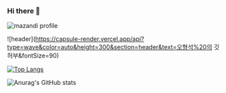 ### Hi there 👋

<!--
**dhgudtmxhs/dhgudtmxhs** is a ✨ _special_ ✨ repository because its `README.md` (this file) appears on your GitHub profile.

Here are some ideas to get you started:

- 🔭 I’m currently working on ...
- 🌱 I’m currently learning ...
- 👯 I’m looking to collaborate on ...
- 🤔 I’m looking for help with ...
- 💬 Ask me about ...
- 📫 How to reach me: ...
- 😄 Pronouns: ...
- ⚡ Fun fact: ...
-->
![mazandi profile](http://mazandi.herokuapp.com/api?handle={handle}&theme=warm)

![header](https://capsule-render.vercel.app/api?type=wave&color=auto&height=300&section=header&text=오형석%20의 깃허부&fontSize=90)

[![Top Langs](https://github-readme-stats.vercel.app/api/top-langs/?username=dhgudtmxhs&layout=compact)](https://github.com/dhgudtmxhs/github-readme-stats)


![Anurag's GitHub stats](https://github-readme-stats.vercel.app/api?username=dhgudtmxhs&show_icons=true&theme=radical)
